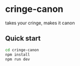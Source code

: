 # cringe-canon
takes your cringe, makes it canon

## Quick start
```bash
cd cringe-canon
npm install
npm run dev
```